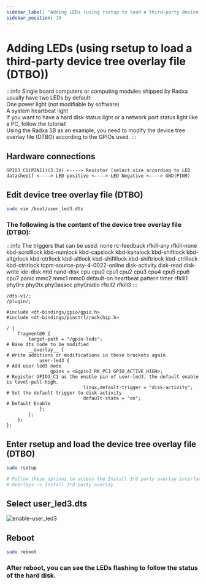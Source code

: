 ```yaml
---
sidebar_label: "Adding LEDs (using rsetup to load a third-party device tree overlay file (DTBO))"
sidebar_position: 10
---
```


# Adding LEDs (using rsetup to load a third-party device tree overlay file (DTBO))

:::info
Single board computers or computing modules shipped by Radxa usually have two LEDs by default:  
One power light (not modifiable by software)  
A system heartbeat light  
If you want to have a hard disk status light or a network port status light like a PC, follow the tutorial!  
Using the Radxa 5B as an example, you need to modify the device tree overlay file (DTBO) according to the GPIOs used.
:::

## Hardware connections

```
GPIO3_C1(PIN11)(3.3V) <----> Resistor (select size according to LED datasheet) <----> LED positive <----> LED Negative <----> GND(PIN9)
```

## Edit device tree overlay file (DTBO)

```bash
sudo vim /boot/user_led3.dts
```

### The following is the content of the device tree overlay file (DTBO):

:::info
The triggers that can be used: none rc-feedback rfkill-any rfkill-none kbd-scrolllock kbd-numlock kbd-capslock kbd-kanalock kbd-shiftlock kbd-altgrlock kbd-ctrllock kbd-altlock kbd-shiftllock kbd-shiftrlock kbd-ctrlllock kbd-ctrlrlock tcpm-source-psy-4-0022-online disk-activity disk-read disk-write ide-disk mtd nand-disk cpu cpu0 cpu1 cpu2 cpu3 cpu4 cpu5 cpu6 cpu7 panic mmc2 mmc1 mmc0 default-on heartbeat pattern timer rfkill1 phy0rx phy0tx phy0assoc phy0radio rfkill2 rfkill3
:::

```
/dts-v1/;
/plugin/;

#include <dt-bindings/gpio/gpio.h>
#include <dt-bindings/pinctrl/rockchip.h>

/ {
    fragment@0 {
        target-path = "/gpio-leds";                                     # Base dts node to be modified
        __overlay__ {                                                   # Write additions or modifications in these brackets again
            user-led3 {                                                 # Add user-led3 node
                gpios = <&gpio3 RK_PC1 GPIO_ACTIVE_HIGH>;               # Register GPIO3_C1 as the enable pin of user-led3, the default enable is level-pull-high.
                            linux,default-trigger = "disk-activity";    # Set the default trigger to disk-activity
                            default-state = "on";                       # Default Enable
            };
        };
    };
};
```

## Enter rsetup and load the device tree overlay file (DTBO)

```bash
sudo rsetup

# Follow these options to access the Install 3rd party overlay interface
# Overlays -> Install 3rd party overlay
```

## Select user_led3.dts

![enable-user_led3](/img/general-tutorial/enable-user-led3.webp)

## Reboot

```bash
sudo reboot
```

### After reboot, you can see the LEDs flashing to follow the status of the hard disk.
